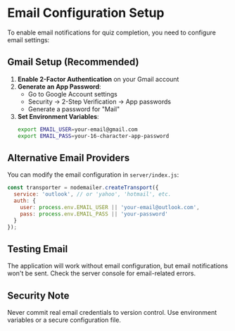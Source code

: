 # Email Configuration Setup

To enable email notifications for quiz completion, you need to configure email settings:

## Gmail Setup (Recommended)

1. **Enable 2-Factor Authentication** on your Gmail account
2. **Generate an App Password**:
   - Go to Google Account settings
   - Security → 2-Step Verification → App passwords
   - Generate a password for "Mail"
3. **Set Environment Variables**:
   ```bash
   export EMAIL_USER=your-email@gmail.com
   export EMAIL_PASS=your-16-character-app-password
   ```

## Alternative Email Providers

You can modify the email configuration in `server/index.js`:

```javascript
const transporter = nodemailer.createTransport({
  service: 'outlook', // or 'yahoo', 'hotmail', etc.
  auth: {
    user: process.env.EMAIL_USER || 'your-email@outlook.com',
    pass: process.env.EMAIL_PASS || 'your-password'
  }
});
```

## Testing Email

The application will work without email configuration, but email notifications won't be sent. Check the server console for email-related errors.

## Security Note

Never commit real email credentials to version control. Use environment variables or a secure configuration file.

